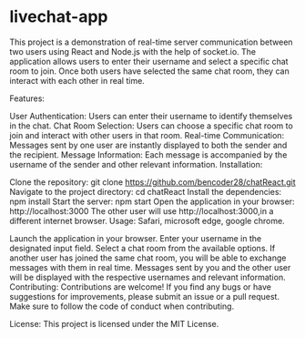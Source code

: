 # livechat-app
This project is a demonstration of real-time server communication
between two users using React and Node.js with the help of socket.io.
The application allows users to enter their username and select a
specific chat room to join. Once both users have selected the same chat
room, they can interact with each other in real time.

Features:

User Authentication: Users can enter their username to identify
themselves in the chat. Chat Room Selection: Users can choose a specific
chat room to join and interact with other users in that room. Real-time
Communication: Messages sent by one user are instantly displayed to both
the sender and the recipient. Message Information: Each message is
accompanied by the username of the sender and other relevant
information. Installation:

Clone the repository: git clone
https://github.com/bencoder28/chatReact.git Navigate to the project
directory: cd chatReact Install the dependencies: npm install Start the
server: npm start Open the application in your browser:
http://localhost:3000 The other user will use http://localhost:3000,in a
different internet browser. Usage: Safari, microsoft edge, google
chrome.

Launch the application in your browser. Enter your username in the
designated input field. Select a chat room from the available options.
If another user has joined the same chat room, you will be able to
exchange messages with them in real time. Messages sent by you and the
other user will be displayed with the respective usernames and relevant
information. Contributing: Contributions are welcome! If you find any
bugs or have suggestions for improvements, please submit an issue or a
pull request. Make sure to follow the code of conduct when contributing.

License: This project is licensed under the MIT License.
